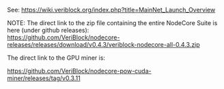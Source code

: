 See: https://wiki.veriblock.org/index.php?title=MainNet_Launch_Overview


NOTE: The direct link to the zip file containing the entire NodeCore Suite is here (under github releases):  
https://github.com/VeriBlock/nodecore-releases/releases/download/v0.4.3/veriblock-nodecore-all-0.4.3.zip

The direct link to the GPU miner is:

https://github.com/VeriBlock/nodecore-pow-cuda-miner/releases/tag/v0.3.11
